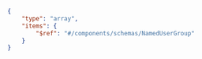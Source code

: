 ```json copy 
{
    "type": "array",
    "items": {
        "$ref": "#/components/schemas/NamedUserGroup"
    }
} 
``` 
